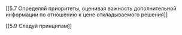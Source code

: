 [[5.7 Определяй приоритеты, оценивая важность дополнительной информации по отношению к цене откладываемого решения]]

[[5.9 Следуй принципам]]
